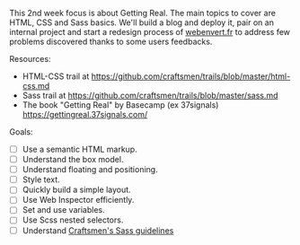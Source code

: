 This 2nd week focus is about Getting Real. The main topics to cover are HTML,
CSS and Sass basics.
We'll build a blog and deploy it, pair on an internal project and start a
redesign process of [webenvert.fr](https://github.com/craftsmen/web-en-vert) to address few problems discovered thanks
to some users feedbacks.

Resources:
* HTML-CSS trail at https://github.com/craftsmen/trails/blob/master/html-css.md
* Sass trail at https://github.com/craftsmen/trails/blob/master/sass.md
* The book "Getting Real" by Basecamp (ex 37signals) https://gettingreal.37signals.com/


Goals:
- [ ] Use a semantic HTML markup.
- [ ] Understand the box model.
- [ ] Understand floating and positioning.
- [ ] Style text.
- [ ] Quickly build a simple layout.
- [ ] Use Web Inspector efficiently.
- [ ] Set and use variables.
- [ ] Use Scss nested selectors.
- [ ] Understand [Craftsmen's Sass guidelines](https://github.com/craftsmen/guides/tree/master/style#sass)
